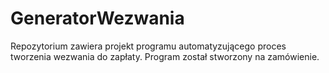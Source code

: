 # GeneratorWezwania
Repozytorium zawiera projekt programu automatyzującego proces tworzenia wezwania do zapłaty.
Program został stworzony na zamówienie.
